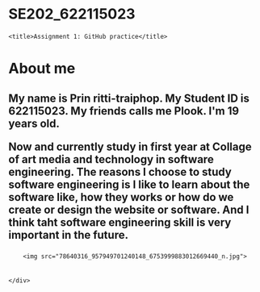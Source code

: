 # SE202_622115023
<!DOCTYPE html>
<html>

<head>
    <meta charset="utf-8" />
    <link rel="stylesheet" href="style.css" />
  
    <title>Assignment 1: GitHub practice</title>
</head>

<body>
    <h1>About me</h1>
    <div>
        <h2>
            <p> My name is Prin ritti-traiphop. My Student ID is 622115023. My friends calls me Plook. I'm 19 years old. </p>
              <p>Now and currently study in first year at Collage of art media and technology in software engineering. The reasons I choose to               study software engineering is I like to learn about the software like, how they works or how do we create or
              design the website or software. And I think taht software engineering skill is very important in the future.
        </p>
        </h2>
        
        <img src="78640316_957949701240148_6753999883012669440_n.jpg">
        
       
    </div>
</body>
</html>
